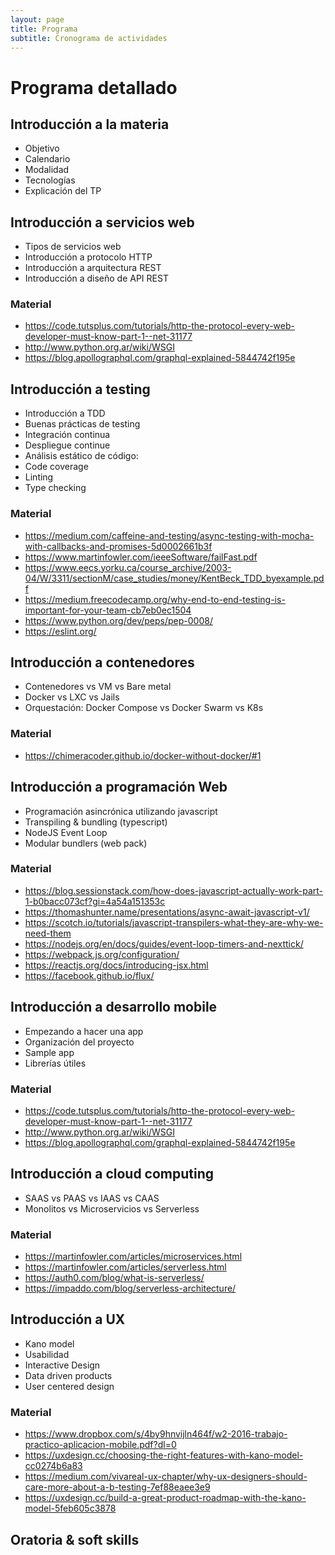 ```yaml
---
layout: page
title: Programa
subtitle: Cronograma de actividades
---
```


# Programa detallado

## Introducción a la materia
  * Objetivo
  * Calendario
  * Modalidad
  * Tecnologías
  * Explicación del TP

## Introducción a servicios web
  * Tipos de servicios web
  * Introducción a protocolo HTTP
  * Introducción a arquitectura REST
  * Introducción a diseño de API REST
 
### Material

* https://code.tutsplus.com/tutorials/http-the-protocol-every-web-developer-must-know-part-1--net-31177
* http://www.python.org.ar/wiki/WSGI
* https://blog.apollographql.com/graphql-explained-5844742f195e

## Introducción a testing
  * Introducción a TDD
  * Buenas prácticas de testing
  * Integración continua
  * Despliegue continue
  * Análisis estático de código:
  * Code coverage
  * Linting
  * Type checking
  
### Material

* https://medium.com/caffeine-and-testing/async-testing-with-mocha-with-callbacks-and-promises-5d0002661b3f
* https://www.martinfowler.com/ieeeSoftware/failFast.pdf
* https://www.eecs.yorku.ca/course_archive/2003-04/W/3311/sectionM/case_studies/money/KentBeck_TDD_byexample.pdf
* https://medium.freecodecamp.org/why-end-to-end-testing-is-important-for-your-team-cb7eb0ec1504
* https://www.python.org/dev/peps/pep-0008/
* https://eslint.org/

## Introducción a contenedores
  * Contenedores vs VM vs Bare metal
  * Docker vs LXC vs Jails
  * Orquestación: Docker Compose vs Docker Swarm vs K8s

### Material
 * https://chimeracoder.github.io/docker-without-docker/#1

## Introducción a programación Web
  * Programación asincrónica utilizando javascript
  * Transpiling & bundling (typescript)
  * NodeJS Event Loop
  * Modular bundlers (web pack)

### Material
 * https://blog.sessionstack.com/how-does-javascript-actually-work-part-1-b0bacc073cf?gi=4a54a151353c
 * https://thomashunter.name/presentations/async-await-javascript-v1/
 * https://scotch.io/tutorials/javascript-transpilers-what-they-are-why-we-need-them
 * https://nodejs.org/en/docs/guides/event-loop-timers-and-nexttick/
 * https://webpack.js.org/configuration/
 * https://reactjs.org/docs/introducing-jsx.html
 * https://facebook.github.io/flux/


## Introducción a desarrollo mobile
  * Empezando a hacer una app
  * Organización del proyecto
  * Sample app
  * Librerías útiles
  
### Material

* https://code.tutsplus.com/tutorials/http-the-protocol-every-web-developer-must-know-part-1--net-31177
* http://www.python.org.ar/wiki/WSGI
* https://blog.apollographql.com/graphql-explained-5844742f195e


## Introducción a cloud computing
  * SAAS vs PAAS vs IAAS vs CAAS
  * Monolitos vs Microservicios vs Serverless
 
### Material
 * https://martinfowler.com/articles/microservices.html 
 * https://martinfowler.com/articles/serverless.html
 * https://auth0.com/blog/what-is-serverless/
 * https://impaddo.com/blog/serverless-architecture/

## Introducción a UX
  * Kano model
  * Usabilidad
  * Interactive Design
  * Data driven products
  * User centered design

### Material
 * https://www.dropbox.com/s/4by9hnvijln464f/w2-2016-trabajo-practico-aplicacion-mobile.pdf?dl=0
 * https://uxdesign.cc/choosing-the-right-features-with-kano-model-cc0274b6a83
 * https://medium.com/vivareal-ux-chapter/why-ux-designers-should-care-more-about-a-b-testing-7ef88eaee3e9
 * https://uxdesign.cc/build-a-great-product-roadmap-with-the-kano-model-5feb605c3878

## Oratoria & soft skills

